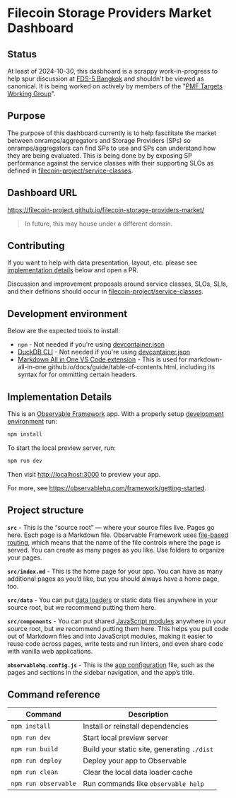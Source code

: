 # Filecoin Storage Providers Market Dashboard

## Status

At least of 2024-10-30, this dasbhoard is a scrappy work-in-progress to help spur discussion at [FDS-5 Bangkok](https://www.fildev.io/FDS-5) and shouldn't be viewed as canonical.  It is being worked on actively by members of the "[PMF Targets Working Group](https://protocollabs.notion.site/Filecoin-PMF-Targets-Working-Group-111837df73d480b6a3a9e5bfd73063de?pvs=4)".

## Purpose

The purpose of this dashboard currently is to help fascilitate the market between onramps/aggregators and Storage Providers (SPs) so onramps/aggregators can find SPs to use and SPs can understand how they are being evaluated.  This is being done by by exposing SP performance against the service classes with their supporting SLOs as defined in [filecoin-project/service-classes](https://github.com/filecoin-project/service-classes).

## Dashboard URL

https://filecoin-project.github.io/filecoin-storage-providers-market/

> In future, this may house under a different domain.

## Contributing

If you want to help with data presentation, layout, etc. please see [implementation details](#implementation-details) below and open a PR.

Discussion and improvement proposals around service classes, SLOs, SLIs, and their defitions should occur in [filecoin-project/service-classes](https://github.com/filecoin-project/service-classes).

## Development environment
Below are the expected tools to install:
* `npm` - Not needed if you're using [devcontainer.json](.devontainer/devcontainer.json)
* [DuckDB CLI](https://duckdb.org/docs/installation/) - Not needed if you're using [devcontainer.json](.devontainer/devcontainer.json)
* [Markdown All in One VS Code extension](https://markdown-all-in-one.github.io/) - This is used for markdown-all-in-one.github.io/docs/guide/table-of-contents.html, including its syntax for for ommitting certain headers.  

## Implementation Details

This is an [Observable Framework](https://observablehq.com/framework) app. With a properly setup [development environment](#development-environment) run:

```bash
npm install
```

To start the local preview server, run:

```bash
npm run dev
```

Then visit <http://localhost:3000> to preview your app.

For more, see <https://observablehq.com/framework/getting-started>.

## Project structure

**`src`** - This is the “source root” — where your source files live. Pages go here. Each page is a Markdown file. Observable Framework uses [file-based routing](https://observablehq.com/framework/routing), which means that the name of the file controls where the page is served. You can create as many pages as you like. Use folders to organize your pages.

**`src/index.md`** - This is the home page for your app. You can have as many additional pages as you’d like, but you should always have a home page, too.

**`src/data`** - You can put [data loaders](https://observablehq.com/framework/loaders) or static data files anywhere in your source root, but we recommend putting them here.

**`src/components`** - You can put shared [JavaScript modules](https://observablehq.com/framework/javascript/imports) anywhere in your source root, but we recommend putting them here. This helps you pull code out of Markdown files and into JavaScript modules, making it easier to reuse code across pages, write tests and run linters, and even share code with vanilla web applications.

**`observablehq.config.js`** - This is the [app configuration](https://observablehq.com/framework/config) file, such as the pages and sections in the sidebar navigation, and the app’s title.

## Command reference

| Command           | Description                                              |
| ----------------- | -------------------------------------------------------- |
| `npm install`            | Install or reinstall dependencies                        |
| `npm run dev`        | Start local preview server                               |
| `npm run build`      | Build your static site, generating `./dist`              |
| `npm run deploy`     | Deploy your app to Observable                            |
| `npm run clean`      | Clear the local data loader cache                        |
| `npm run observable` | Run commands like `observable help`                      |
